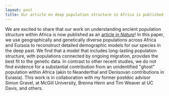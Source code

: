 ```yaml
---
layout: post
title: Our article on deep population structure in Africa is published in Nature
---
```


We are excited to share that our work on understanding ancient population structure
within Africa is now published as an
[article in _Nature_](https://www.nature.com/articles/s41586-023-06055-y)!
In this paper, we use geographically and genetically diverse populations across
Africa and Eurasia to reconstruct detailed demographic models for our species
in the deep past. We find that a model that includes long-lasting population
structure, with populations connected by ongoing migration, provides the best
fit to the genetic data. In contrast to other recent studies, we do not find
evidence for a substantial contribution from an unidentified "ghost" population
within Africa (akin to Neanderthal and Denisovan contributions in Eurasia).
This work is in collaboration with my former postdoc advisor Simon Gravel, at
McGill University, Brenna Henn and Tim Weaver at UC Davis, and others.

